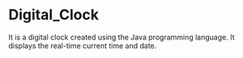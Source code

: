 # Digital_Clock
It is a digital clock created using the Java programming language. It displays the real-time current time and date.
